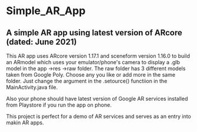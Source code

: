 # Simple_AR_App
A simple AR app using latest version of ARcore (dated: June 2021)
-------------

This AR app uses ARcore version 1.17.1 and sceneform version 1.16.0 to build an ARmodel which uses your emulator/phone's camera to display a .glb model in the app ->res ->raw folder. The raw folder has 3 different models taken from Google Poly. Choose any you like or add more in the same folder. Just change the argument in the .setource() functiion in the MainActivity.java file.

Also your phone should have latest version of Google AR services installed from Playstore if you run the app on phone.

This project is perfect for a demo of AR services and serves as an entry into makin AR apps.
